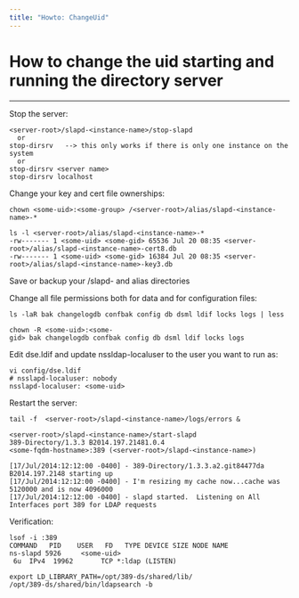 ```yaml
---
title: "Howto: ChangeUid"
---
```


# How to change the uid starting and running the directory server
---------------------------------------------------------------

Stop the server:

    <server-root>/slapd-<instance-name>/stop-slapd    
      or
    stop-dirsrv   --> this only works if there is only one instance on the system
      or
    stop-dirsrv <server name>
    stop-dirsrv localhost

Change your key and cert file ownerships:

    chown <some-uid>:<some-group> /<server-root>/alias/slapd-<instance-name>-*

    ls -l <server-root>/alias/slapd-<instance-name>-*
    -rw------- 1 <some-uid> <some-gid> 65536 Jul 20 08:35 <server-root>/alias/slapd-<instance-name>-cert8.db
    -rw------- 1 <some-uid> <some-gid> 16384 Jul 20 08:35 <server-root>/alias/slapd-<instance-name>-key3.db

Save or backup your <server-root>/slapd-<instance-name> and alias directories

Change all file permissions both for data and for configuration files:

    ls -laR bak changelogdb confbak config db dsml ldif locks logs | less

    chown -R <some-uid>:<some-gid> bak changelogdb confbak config db dsml ldif locks logs

Edit dse.ldif and update nssldap-localuser to the user you want to run as:

    vi config/dse.ldif
    # nsslapd-localuser: nobody
    nsslapd-localuser: <some-uid>

Restart the server:

    tail -f  <server-root>/slapd-<instance-name>/logs/errors &

    <server-root>/slapd-<instance-name>/start-slapd
    389-Directory/1.3.3 B2014.197.21481.0.4
    <some-fqdm-hostname>:389 (<server-root>/slapd-<instance-name>)

    [17/Jul/2014:12:12:00 -0400] - 389-Directory/1.3.3.a2.git84477da B2014.197.2148 starting up
    [17/Jul/2014:12:12:00 -0400] - I'm resizing my cache now...cache was 5120000 and is now 4096000
    [17/Jul/2014:12:12:00 -0400] - slapd started.  Listening on All Interfaces port 389 for LDAP requests


Verification:

    lsof -i :389    
    COMMAND   PID    USER   FD   TYPE DEVICE SIZE NODE NAME    
    ns-slapd 5926     <some-uid>     6u  IPv4  19962       TCP *:ldap (LISTEN)    

    export LD_LIBRARY_PATH=/opt/389-ds/shared/lib/    
    /opt/389-ds/shared/bin/ldapsearch -b    

